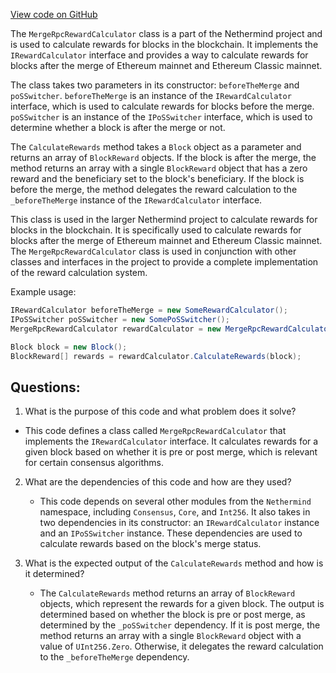 [View code on GitHub](https://github.com/nethermindeth/nethermind/Nethermind.JsonRpc/Modules/Trace/MergeRpcRewardCalculator.cs)

The `MergeRpcRewardCalculator` class is a part of the Nethermind project and is used to calculate rewards for blocks in the blockchain. It implements the `IRewardCalculator` interface and provides a way to calculate rewards for blocks after the merge of Ethereum mainnet and Ethereum Classic mainnet.

The class takes two parameters in its constructor: `beforeTheMerge` and `poSSwitcher`. `beforeTheMerge` is an instance of the `IRewardCalculator` interface, which is used to calculate rewards for blocks before the merge. `poSSwitcher` is an instance of the `IPoSSwitcher` interface, which is used to determine whether a block is after the merge or not.

The `CalculateRewards` method takes a `Block` object as a parameter and returns an array of `BlockReward` objects. If the block is after the merge, the method returns an array with a single `BlockReward` object that has a zero reward and the beneficiary set to the block's beneficiary. If the block is before the merge, the method delegates the reward calculation to the `_beforeTheMerge` instance of the `IRewardCalculator` interface.

This class is used in the larger Nethermind project to calculate rewards for blocks in the blockchain. It is specifically used to calculate rewards for blocks after the merge of Ethereum mainnet and Ethereum Classic mainnet. The `MergeRpcRewardCalculator` class is used in conjunction with other classes and interfaces in the project to provide a complete implementation of the reward calculation system. 

Example usage:

```csharp
IRewardCalculator beforeTheMerge = new SomeRewardCalculator();
IPoSSwitcher poSSwitcher = new SomePoSSwitcher();
MergeRpcRewardCalculator rewardCalculator = new MergeRpcRewardCalculator(beforeTheMerge, poSSwitcher);

Block block = new Block();
BlockReward[] rewards = rewardCalculator.CalculateRewards(block);
```
## Questions: 
 1. What is the purpose of this code and what problem does it solve?
   - This code defines a class called `MergeRpcRewardCalculator` that implements the `IRewardCalculator` interface. It calculates rewards for a given block based on whether it is pre or post merge, which is relevant for certain consensus algorithms. 

2. What are the dependencies of this code and how are they used?
   - This code depends on several other modules from the `Nethermind` namespace, including `Consensus`, `Core`, and `Int256`. It also takes in two dependencies in its constructor: an `IRewardCalculator` instance and an `IPoSSwitcher` instance. These dependencies are used to calculate rewards based on the block's merge status.

3. What is the expected output of the `CalculateRewards` method and how is it determined?
   - The `CalculateRewards` method returns an array of `BlockReward` objects, which represent the rewards for a given block. The output is determined based on whether the block is pre or post merge, as determined by the `_poSSwitcher` dependency. If it is post merge, the method returns an array with a single `BlockReward` object with a value of `UInt256.Zero`. Otherwise, it delegates the reward calculation to the `_beforeTheMerge` dependency.